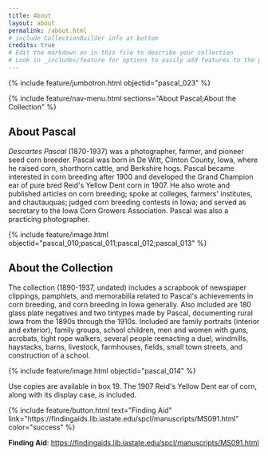 ```yaml
---
title: About
layout: about
permalink: /about.html
# include CollectionBuilder info at bottom
credits: true
# Edit the markdown on in this file to describe your collection
# Look in _includes/feature for options to easily add features to the page
---
```


{% include feature/jumbotron.html objectid="pascal_023" %} 

{% include feature/nav-menu.html sections="About Pascal;About the Collection" %}

## About Pascal

*Descartes Pascal* (1870-1937) was a photographer, farmer, and pioneer seed corn breeder.
Pascal was born in De Witt, Clinton County, Iowa, where he raised corn, shorthorn cattle, and Berkshire hogs.
Pascal became interested in corn breeding after 1900 and developed the Grand Champion ear of pure bred Reid's Yellow Dent corn in 1907.
He also wrote and published articles on corn breeding; spoke at colleges, farmers' institutes, and chautauquas; judged corn breeding contests in Iowa; and served as secretary to the Iowa Corn Growers Association.
Pascal was also a practicing photographer.

{% include feature/image.html objectid="pascal_010;pascal_011;pascal_012;pascal_013" %}

## About the Collection

The collection (1890-1937, undated) includes a scrapbook of newspaper clippings, pamphlets, and memorabilia related to Pascal's achievements in corn breeding, and corn breeding in Iowa generally.
Also included are 180 glass plate negatives and two tintypes made by Pascal, documenting rural Iowa from the 1890s through the 1910s.
Included are family portraits (interior and exterior), family groups, school children, men and women with guns, acrobats, tight rope walkers, several people reenacting a duel, windmills, haystacks, barns, livestock, farmhouses, fields, small town streets, and construction of a school.

{% include feature/image.html objectid="pascal_014" %}

Use copies are available in box 19.
The 1907 Reid's Yellow Dent ear of corn, along with its display case, is included.

<div class="text-center py-4">
{% include feature/button.html text="Finding Aid" link="https://findingaids.lib.iastate.edu/spcl/manuscripts/MS091.html" color="success" %}
</div>

**Finding Aid**: <https://findingaids.lib.iastate.edu/spcl/manuscripts/MS091.html>